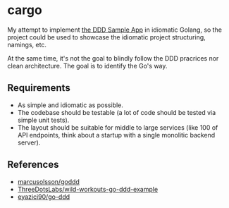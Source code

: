 # cargo

My attempt to implement [the DDD Sample App](https://github.com/citerus/dddsample-core) in idiomatic Golang, 
so the project could be used to showcase the idiomatic project structuring, namings, etc.

At the same time, it's not the goal to blindly follow the DDD pracrices nor clean architecture. The goal is to identify the Go's way.

## Requirements

- As simple and idiomatic as possible.
- The codebase should be testable (a lot of code should be tested via simple unit tests).
- The layout should be suitable for middle to large services (like 100 of API endpoints, think about a startup with a single monolitic backend server).

## References

- [marcusolsson/goddd](https://github.com/marcusolsson/goddd)
- [ThreeDotsLabs/wild-workouts-go-ddd-example](https://github.com/ThreeDotsLabs/wild-workouts-go-ddd-example)
- [eyazici90/go-ddd](https://github.com/eyazici90/go-ddd/tree/master)
